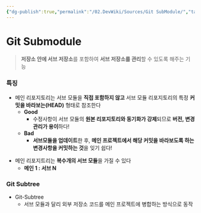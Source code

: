 ```yaml
---
{"dg-publish":true,"permalink":"/02.DevWiki/Sources/Git SubModule/","tags":["dg-publish"]}
---
```


# Git Submodule

> **저장소 안에 서브 저장소**를 포함하여 **서브 저장소를 관리**할 수 있도록 해주는 기능

### 특징
* 메인 리포지토리는 서브 모듈을 **직접 포함하지 않고** 서브 모듈 리포지토리의 특정 **커밋을 바라보는(HEAD)** 형태로 참조한다
    * **Good**
        * 수정사항이 서브 모듈의 **원본 리포지토리와 동기화가 강제**되므로 **버전, 변경 관리가 용이**하다!
    * **Bad**
        * **서브모듈을 업데이트**한 후, **메인 프로젝트에서 해당 커밋을 바라보도록 하는 변경사항을 커밋하는 것**을 잊기 쉽다!
- 메인 리포지트리는 **복수개의 서브 모듈**을 가질 수 있다
    - **메인 1 : 서브 N**

### Git Subtree
* Git-Subtree
    * 서브 모듈과 달리 외부 저장소 코드를 메인 프로젝트에 병합하는 방식으로 동작